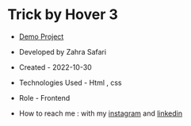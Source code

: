 # Trick by Hover 3

- [Demo Project](https://zahrasafari-web.github.io/Trick-by-Hover-3/)

- Developed by Zahra Safari

- Created - 2022-10-30

- Technologies Used - Html , css 

- Role - Frontend

- How to reach me : with my [instagram](https://www.instagram.com/zahrasafari_web_developer) and [linkedin](https://www.linkedin.com/in/zahra-safari1986)
